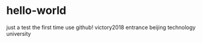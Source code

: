 # hello-world
just a test
the first time use github!
victory2018
entrance beijing technology university
